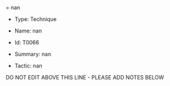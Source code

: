 = nan

* Type: Technique

* Name: nan

* Id: T0066

* Summary: nan

* Tactic: nan

DO NOT EDIT ABOVE THIS LINE - PLEASE ADD NOTES BELOW
